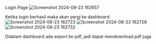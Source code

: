 Login Page
![Screenshot 2024-08-23 162657](https://github.com/user-attachments/assets/4b458978-4c2b-4594-8c19-1108be500a01)


Ketika login berhasil maka akan pergi ke dashboard
![Screenshot 2024-08-23 162723](https://github.com/user-attachments/assets/6697c441-1fa6-4a0c-9c61-3dd59335e792)
![Screenshot 2024-08-23 162728](https://github.com/user-attachments/assets/b4814283-91c1-4e75-af54-c79acbbe9855)
![Screenshot 2024-08-23 162732](https://github.com/user-attachments/assets/0ca54d4f-a2d7-420d-8e51-317d62a906ca)


Didalam dashboard ada export ke pdf, jadi dapat mendownload pdf juga
